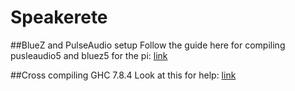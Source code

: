 # Speakerete

##BlueZ and PulseAudio setup
Follow the guide here for compiling pusleaudio5 and bluez5 for the pi: [link](https://www.raspberrypi.org/forums/viewtopic.php?f=29&t=87138)

##Cross compiling GHC 7.8.4
Look at this for help: [link](https://ghc.haskell.org/trac/ghc/ticket/9589)